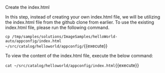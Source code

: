 
Create the index.html 

In this step, instead of creating your own index.html file, we will be utilizing the index.html file from the github clone from earlier. To use the existing index.html file, please run the following command. 

`cp /tmp/samples/solutions/ImageSamples/helloWorld-auto/appconfig/index.html ~/src/catalog/helloworld/appconfig/`{{execute}}

To view the content of the index.html file, execute the below command:

`cat ~/src/catalog/helloworld/appconfig/index.html`{{execute}}

